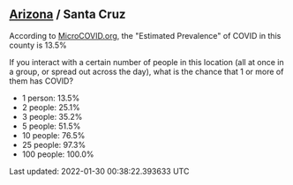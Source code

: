 
## [Arizona](/united-states/arizona) / Santa Cruz

According to [MicroCOVID.org](http://microcovid.org),
the "Estimated Prevalence" of COVID in this county is 13.5%

If you interact with a certain number of people in this location
(all at once in a group, or spread out across the day), what is the chance that
1 or more of them has COVID?

- 1 person: 13.5%
- 2 people: 25.1%
- 3 people: 35.2%
- 5 people: 51.5%
- 10 people: 76.5%
- 25 people: 97.3%
- 100 people: 100.0%

Last updated: 2022-01-30 00:38:22.393633 UTC

